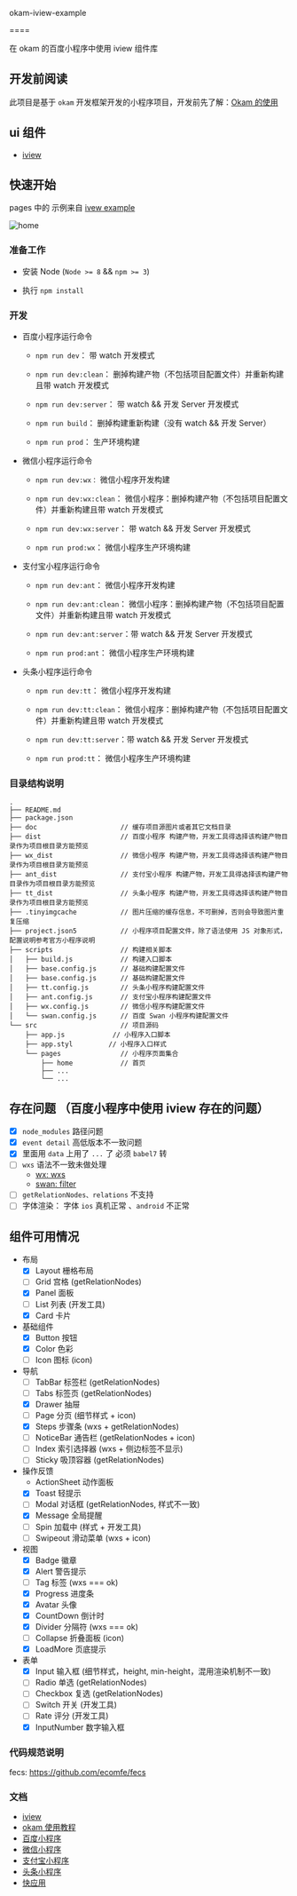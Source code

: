 okam-iview-example

====

在 okam 的百度小程序中使用 iview 组件库

## 开发前阅读

此项目是基于 `okam` 开发框架开发的小程序项目，开发前先了解：[Okam 的使用](https://ecomfe.github.io/okam)

## ui 组件

- [iview](https://weapp.iviewui.com/docs/guide/start)

## 快速开始

pages 中的 示例来自 [ivew example](https://github.com/TalkingData/iview-weapp/tree/master/examples)

![home](./docs/demo.png=200x400)

### 准备工作

* 安装 Node (`Node >= 8` && `npm >= 3`)

* 执行 `npm install`

### 开发

* 百度小程序运行命令

    * `npm run dev`：           带 watch 开发模式

    * `npm run dev:clean`：     删掉构建产物（不包括项目配置文件）并重新构建且带 watch 开发模式

    * `npm run dev:server`：    带 watch && 开发 Server 开发模式

    * `npm run build`：         删掉构建重新构建（没有 watch && 开发 Server）

    * `npm run prod`：          生产环境构建

* 微信小程序运行命令

    * `npm run dev:wx：`        微信小程序开发构建

    * `npm run dev:wx:clean`：  微信小程序：删掉构建产物（不包括项目配置文件）并重新构建且带 watch 开发模式

    * `npm run dev:wx:server`： 带 watch && 开发 Server 开发模式

    * `npm run prod:wx`：       微信小程序生产环境构建

* 支付宝小程序运行命令

    * `npm run dev:ant`：       微信小程序开发构建

    * `npm run dev:ant:clean`： 微信小程序：删掉构建产物（不包括项目配置文件）并重新构建且带 watch 开发模式

    * `npm run dev:ant:server`：带 watch && 开发 Server 开发模式

    * `npm run prod:ant`：      微信小程序生产环境构建

* 头条小程序运行命令

    * `npm run dev:tt`：       微信小程序开发构建

    * `npm run dev:tt:clean`： 微信小程序：删掉构建产物（不包括项目配置文件）并重新构建且带 watch 开发模式

    * `npm run dev:tt:server`：带 watch && 开发 Server 开发模式

    * `npm run prod:tt`：      微信小程序生产环境构建

### 目录结构说明

```
.
├── README.md
├── package.json
├── doc                     // 缓存项目源图片或者其它文档目录
├── dist                    // 百度小程序 构建产物，开发工具得选择该构建产物目录作为项目根目录方能预览
├── wx_dist                 // 微信小程序 构建产物，开发工具得选择该构建产物目录作为项目根目录方能预览
├── ant_dist                // 支付宝小程序 构建产物，开发工具得选择该构建产物目录作为项目根目录方能预览
├── tt_dist                 // 头条小程序 构建产物，开发工具得选择该构建产物目录作为项目根目录方能预览
├── .tinyimgcache           // 图片压缩的缓存信息，不可删掉，否则会导致图片重复压缩
├── project.json5           // 小程序项目配置文件，除了语法使用 JS 对象形式，配置说明参考官方小程序说明
├── scripts                 // 构建相关脚本
│   ├── build.js            // 构建入口脚本
│   ├── base.config.js      // 基础构建配置文件
│   ├── base.config.js      // 基础构建配置文件
│   ├── tt.config.js        // 头条小程序构建配置文件
│   ├── ant.config.js       // 支付宝小程序构建配置文件
│   ├── wx.config.js        // 微信小程序构建配置文件
│   └── swan.config.js      // 百度 Swan 小程序构建配置文件
└── src                     // 项目源码
    ├── app.js            // 小程序入口脚本
    ├── app.styl         // 小程序入口样式
    └── pages               // 小程序页面集合
        ├── home            // 首页
        ├── ...
        └── ...
```

## 存在问题 （百度小程序中使用 iview 存在的问题）
* [x] `node_modules` 路径问题
* [x] `event detail` 高低版本不一致问题
* [x] 里面用 `data` 上用了 `...` 了 必须 `babel7` 转
* [ ] `wxs` 语法不一致未做处理
    * [wx: wxs](https://developers.weixin.qq.com/miniprogram/dev/framework/view/wxs/)
    * [swan: filter](https://smartprogram.baidu.com/docs/develop/framework/view_filter/)
* [ ] `getRelationNodes、relations` 不支持
* [ ] 字体渲染： 字体 `ios` 真机正常 、`android` 不正常

## 组件可用情况
* 布局
    * [x] Layout 栅格布局
    * [ ] Grid 宫格 (getRelationNodes)
    * [x] Panel 面板
    * [ ] List 列表 (开发工具)
    * [x] Card 卡片
* 基础组件
    * [x] Button 按钮
    * [x] Color 色彩
    * [ ] Icon 图标 (icon)
* 导航
    * [ ] TabBar 标签栏 (getRelationNodes)
    * [ ] Tabs 标签页 (getRelationNodes)
    * [x] Drawer 抽屉
    * [ ] Page 分页 (细节样式 + icon)
    * [x] Steps 步骤条 (wxs + getRelationNodes)
    * [ ] NoticeBar 通告栏 (getRelationNodes + icon)
    * [ ] Index 索引选择器 (wxs + 侧边标签不显示)
    * [ ] Sticky 吸顶容器 (getRelationNodes)
* 操作反馈
    * ActionSheet 动作面板
    * [x] Toast 轻提示
    * [ ] Modal 对话框 (getRelationNodes, 样式不一致)
    * [x] Message 全局提醒
    * [ ] Spin 加载中 (样式 + 开发工具)
    * [ ] Swipeout 滑动菜单 (wxs + icon)
* 视图
    * [x] Badge 徽章
    * [x] Alert 警告提示
    * [ ] Tag 标签 (wxs === ok)
    * [x] Progress 进度条
    * [x] Avatar 头像
    * [x] CountDown 倒计时
    * [x] Divider 分隔符 (wxs === ok)
    * [ ] Collapse 折叠面板 (icon)
    * [x] LoadMore 页底提示
* 表单
    * [x] Input 输入框 (细节样式，height, min-height，混用渲染机制不一致)
    * [ ] Radio 单选 (getRelationNodes)
    * [ ] Checkbox 复选 (getRelationNodes)
    * [ ] Switch 开关  (开发工具)
    * [ ] Rate 评分 (开发工具)
    * [x] InputNumber 数字输入框

### 代码规范说明
fecs: https://github.com/ecomfe/fecs

### 文档
* [iview](https://weapp.iviewui.com/docs/guide/start)
* [okam 使用教程](https://ecomfe.github.io/okam)
* [百度小程序](https://smartprogram.baidu.com/docs/develop/tutorial/codedir)
* [微信小程序](https://developers.weixin.qq.com/miniprogram/dev/index.html)
* [支付宝小程序](https://docs.alipay.com/mini/developer/getting-started)
* [头条小程序](https://microapp.bytedance.com/docs/framework/)
* [快应用](https://doc.quickapp.cn/)
